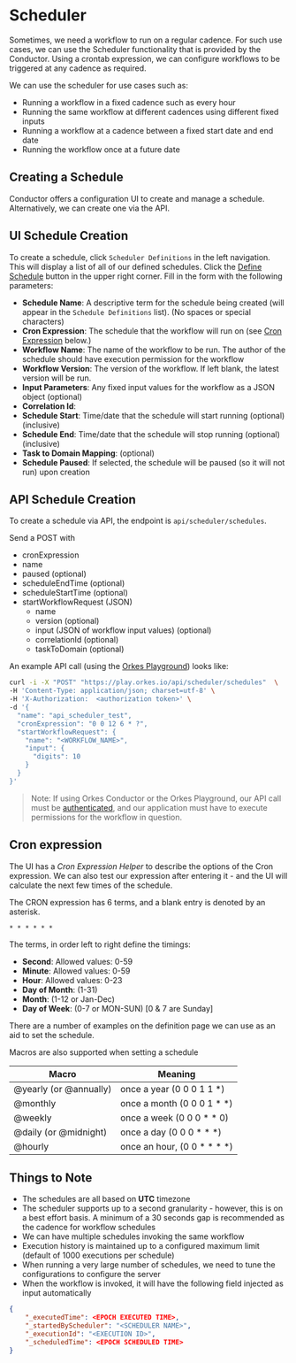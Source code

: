 # Scheduler

Sometimes, we need a workflow to run on a regular cadence. For such use cases, we can use the Scheduler functionality that is provided by the Conductor. Using a crontab expression, we can configure workflows to be triggered at any cadence as required.

We can use the scheduler for use cases such as:

- Running a workflow in a fixed cadence such as every hour
- Running the same workflow at different cadences using different fixed inputs
- Running a workflow at a cadence between a fixed start date and end date
- Running the workflow once at a future date

## Creating a Schedule

Conductor offers a configuration UI to create and manage a schedule. Alternatively, we can create one via the API.

## UI Schedule Creation

To create a schedule, click `Scheduler Definitions` in the left navigation. This will display a list of all of our defined schedules. Click the [Define Schedule](https://play.orkes.io/scheduler/newScheduleDef) button in the upper right corner. Fill in the form with the following parameters:

- **Schedule Name**: A descriptive term for the schedule being created (will appear in the `Schedule Definitions` list). (No spaces or special characters)
- **Cron Expression**: The schedule that the workflow will run on (see [Cron Expression](#cron-expression) below.)
- **Workflow Name**: The name of the workflow to be run. The author of the schedule should have execution permission for the workflow
- **Workflow Version**: The version of the workflow. If left blank, the latest version will be run.
- **Input Parameters**: Any fixed input values for the workflow as a JSON object (optional)
- **Correlation Id**:
- **Schedule Start**: Time/date that the schedule will start running (optional) (inclusive)
- **Schedule End**: Time/date that the schedule will stop running (optional) (inclusive)
- **Task to Domain Mapping**: (optional)
- **Schedule Paused**: If selected, the schedule will be paused (so it will not run) upon creation

## API Schedule Creation

To create a schedule via API, the endpoint is `api/scheduler/schedules`.

Send a POST with

- cronExpression
- name
- paused (optional)
- scheduleEndTime (optional)
- scheduleStartTime (optional)
- startWorkflowRequest (JSON)
  - name
  - version (optional)
  - input (JSON of workflow input values) (optional)
  - correlationId (optional)
  - taskToDomain (optional)

An example API call (using the [Orkes Playground](https://play.orkes.io)) looks like:

```bash
curl -i -X "POST" "https://play.orkes.io/api/scheduler/schedules"  \
-H 'Content-Type: application/json; charset=utf-8' \
-H 'X-Authorization:  <authorization token>' \
-d '{
  "name": "api_scheduler_test",
  "cronExpression": "0 0 12 6 * ?",
  "startWorkflowRequest": {
    "name": "<WORKFLOW_NAME>",
    "input": {
      "digits": 10
    }
  }
}'
```

> Note: If using Orkes Conductor or the Orkes Playground, our API call must be [authenticated](https://orkes.io/content/docs/getting-started/concepts/access-control), and our application must have to execute permissions for the workflow in question.

## Cron expression

The UI has a _Cron Expression Helper_ to describe the options of the Cron expression. We can also test our expression after entering it - and the UI will calculate the next few times of the schedule.

The CRON expression has 6 terms, and a blank entry is denoted by an asterisk.

```
* * * * * *
```

The terms, in order left to right define the timings:

- **Second**: Allowed values: 0-59
- **Minute**: Allowed values: 0-59
- **Hour**: Allowed values: 0-23
- **Day of Month**: (1-31)
- **Month**: (1-12 or Jan-Dec)
- **Day of Week**: (0-7 or MON-SUN) [0 & 7 are Sunday]

There are a number of examples on the definition page we can use as an aid to set the schedule.

Macros are also supported when setting a schedule

| Macro                  | Meaning                         |
| ---------------------- | ------------------------------- |
| @yearly (or @annually) | once a year (0 0 0 1 1 \*)      |
| @monthly               | once a month (0 0 0 1 \* \*)    |
| @weekly                | once a week (0 0 0 \* \* 0)     |
| @daily (or @midnight)  | once a day (0 0 0 \* \* \*)     |
| @hourly                | once an hour, (0 0 \* \* \* \*) |

## Things to Note

- The schedules are all based on **UTC** timezone
- The scheduler supports up to a second granularity - however, this is on a best effort basis. A minimum of a 30 seconds gap is recommended as the cadence for workflow schedules
- We can have multiple schedules invoking the same workflow
- Execution history is maintained up to a configured maximum limit (default of 1000 executions per schedule)
- When running a very large number of schedules, we need to tune the configurations to configure the server
- When the workflow is invoked, it will have the following field injected as input automatically

```json
{
    "_executedTime": <EPOCH EXECUTED TIME>,
    "_startedByScheduler": "<SCHEDULER NAME>",
    "_executionId": "<EXECUTION ID>",
    "_scheduledTime": <EPOCH SCHEDULED TIME>
}
```
